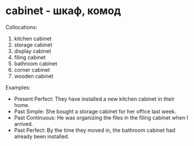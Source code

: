 # cabinet - шкаф, комод

Collocations:

1. kitchen cabinet
2. storage cabinet
3. display cabinet
4. filing cabinet
5. bathroom cabinet
6. corner cabinet
7. wooden cabinet

Examples:

- Present Perfect: They have installed a new kitchen cabinet in their home.
- Past Simple: She bought a storage cabinet for her office last week.
- Past Continuous: He was organizing the files in the filing cabinet when I arrived.
- Past Perfect: By the time they moved in, the bathroom cabinet had already been installed.
